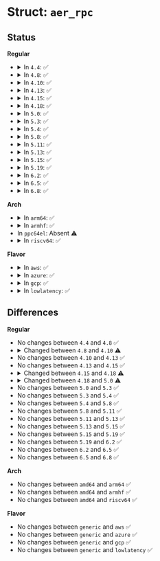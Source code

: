 # Struct: <code>aer_rpc</code>

## Status
<b>Regular</b>
<ul>
<li>
<details>
<summary>In <code>4.4</code>: ✅</summary>

```c
struct aer_rpc {
    struct pcie_device *rpd;
    struct work_struct dpc_handler;
    struct aer_err_source e_sources[100];
    short unsigned int prod_idx;
    short unsigned int cons_idx;
    int isr;
    spinlock_t e_lock;
    struct mutex rpc_mutex;
};
```
</details>
</li>
<li>
<details>
<summary>In <code>4.8</code>: ✅</summary>

```c
struct aer_rpc {
    struct pcie_device *rpd;
    struct work_struct dpc_handler;
    struct aer_err_source e_sources[100];
    short unsigned int prod_idx;
    short unsigned int cons_idx;
    int isr;
    spinlock_t e_lock;
    struct mutex rpc_mutex;
};
```
</details>
</li>
<li>
<details>
<summary>In <code>4.10</code>: ✅</summary>

```c
struct aer_rpc {
    struct pcie_device *rpd;
    struct work_struct dpc_handler;
    struct aer_err_source e_sources[100];
    struct aer_err_info e_info;
    short unsigned int prod_idx;
    short unsigned int cons_idx;
    int isr;
    spinlock_t e_lock;
    struct mutex rpc_mutex;
};
```
</details>
</li>
<li>
<details>
<summary>In <code>4.13</code>: ✅</summary>

```c
struct aer_rpc {
    struct pcie_device *rpd;
    struct work_struct dpc_handler;
    struct aer_err_source e_sources[100];
    struct aer_err_info e_info;
    short unsigned int prod_idx;
    short unsigned int cons_idx;
    int isr;
    spinlock_t e_lock;
    struct mutex rpc_mutex;
};
```
</details>
</li>
<li>
<details>
<summary>In <code>4.15</code>: ✅</summary>

```c
struct aer_rpc {
    struct pcie_device *rpd;
    struct work_struct dpc_handler;
    struct aer_err_source e_sources[100];
    struct aer_err_info e_info;
    short unsigned int prod_idx;
    short unsigned int cons_idx;
    int isr;
    spinlock_t e_lock;
    struct mutex rpc_mutex;
};
```
</details>
</li>
<li>
<details>
<summary>In <code>4.18</code>: ✅</summary>

```c
struct aer_rpc {
    struct pci_dev *rpd;
    struct work_struct dpc_handler;
    struct aer_err_source e_sources[100];
    struct aer_err_info e_info;
    short unsigned int prod_idx;
    short unsigned int cons_idx;
    int isr;
    spinlock_t e_lock;
    struct mutex rpc_mutex;
};
```
</details>
</li>
<li>
<details>
<summary>In <code>5.0</code>: ✅</summary>

```c
struct aer_rpc {
    struct pci_dev *rpd;
    struct (anon) aer_fifo;
};
```
</details>
</li>
<li>
<details>
<summary>In <code>5.3</code>: ✅</summary>

```c
struct aer_rpc {
    struct pci_dev *rpd;
    struct (anon) aer_fifo;
};
```
</details>
</li>
<li>
<details>
<summary>In <code>5.4</code>: ✅</summary>

```c
struct aer_rpc {
    struct pci_dev *rpd;
    struct (anon) aer_fifo;
};
```
</details>
</li>
<li>
<details>
<summary>In <code>5.8</code>: ✅</summary>

```c
struct aer_rpc {
    struct pci_dev *rpd;
    struct (anon) aer_fifo;
};
```
</details>
</li>
<li>
<details>
<summary>In <code>5.11</code>: ✅</summary>

```c
struct aer_rpc {
    struct pci_dev *rpd;
    struct (anon) aer_fifo;
};
```
</details>
</li>
<li>
<details>
<summary>In <code>5.13</code>: ✅</summary>

```c
struct aer_rpc {
    struct pci_dev *rpd;
    struct (anon) aer_fifo;
};
```
</details>
</li>
<li>
<details>
<summary>In <code>5.15</code>: ✅</summary>

```c
struct aer_rpc {
    struct pci_dev *rpd;
    struct (anon) aer_fifo;
};
```
</details>
</li>
<li>
<details>
<summary>In <code>5.19</code>: ✅</summary>

```c
struct aer_rpc {
    struct pci_dev *rpd;
    struct (anon) aer_fifo;
};
```
</details>
</li>
<li>
<details>
<summary>In <code>6.2</code>: ✅</summary>

```c
struct aer_rpc {
    struct pci_dev *rpd;
    struct (anon) aer_fifo;
};
```
</details>
</li>
<li>
<details>
<summary>In <code>6.5</code>: ✅</summary>

```c
struct aer_rpc {
    struct pci_dev *rpd;
    struct (anon) aer_fifo;
};
```
</details>
</li>
<li>
<details>
<summary>In <code>6.8</code>: ✅</summary>

```c
struct aer_rpc {
    struct pci_dev *rpd;
    struct (anon) aer_fifo;
};
```
</details>
</li>
</ul>
<b>Arch</b>
<ul>
<li>
<details>
<summary>In <code>arm64</code>: ✅</summary>

```c
struct aer_rpc {
    struct pci_dev *rpd;
    struct (anon) aer_fifo;
};
```
</details>
</li>
<li>
<details>
<summary>In <code>armhf</code>: ✅</summary>

```c
struct aer_rpc {
    struct pci_dev *rpd;
    struct (anon) aer_fifo;
};
```
</details>
</li>
<li>
In <code>ppc64el</code>: Absent ⚠️
</li>
<li>
<details>
<summary>In <code>riscv64</code>: ✅</summary>

```c
struct aer_rpc {
    struct pci_dev *rpd;
    struct (anon) aer_fifo;
};
```
</details>
</li>
</ul>
<b>Flavor</b>
<ul>
<li>
<details>
<summary>In <code>aws</code>: ✅</summary>

```c
struct aer_rpc {
    struct pci_dev *rpd;
    struct (anon) aer_fifo;
};
```
</details>
</li>
<li>
<details>
<summary>In <code>azure</code>: ✅</summary>

```c
struct aer_rpc {
    struct pci_dev *rpd;
    struct (anon) aer_fifo;
};
```
</details>
</li>
<li>
<details>
<summary>In <code>gcp</code>: ✅</summary>

```c
struct aer_rpc {
    struct pci_dev *rpd;
    struct (anon) aer_fifo;
};
```
</details>
</li>
<li>
<details>
<summary>In <code>lowlatency</code>: ✅</summary>

```c
struct aer_rpc {
    struct pci_dev *rpd;
    struct (anon) aer_fifo;
};
```
</details>
</li>
</ul>

## Differences
<b>Regular</b>
<ul>
<li>
No changes between <code>4.4</code> and <code>4.8</code> ✅
</li>
<li>
<details>
<summary>Changed between <code>4.8</code> and <code>4.10</code> ⚠️</summary>
<ul>
<li>
<b>Field added. </b>
<code>struct aer_err_info e_info</code>
</li>
</ul>
</details>
</li>
<li>
No changes between <code>4.10</code> and <code>4.13</code> ✅
</li>
<li>
No changes between <code>4.13</code> and <code>4.15</code> ✅
</li>
<li>
<details>
<summary>Changed between <code>4.15</code> and <code>4.18</code> ⚠️</summary>
<ul>
<li>
<b>Field type changed. </b>
<code>struct pcie_device *rpd</code> ➡️ <code>struct pci_dev *rpd</code>
</li>
</ul>
</details>
</li>
<li>
<details>
<summary>Changed between <code>4.18</code> and <code>5.0</code> ⚠️</summary>
<ul>
<li>
<b>Field added. </b>
<code>struct (anon) aer_fifo</code>
</li>
<li>
<b>Field removed. </b>
<code>struct work_struct dpc_handler</code>
</li>
<li>
<b>Field removed. </b>
<code>struct aer_err_source e_sources[100]</code>
</li>
<li>
<b>Field removed. </b>
<code>struct aer_err_info e_info</code>
</li>
<li>
<b>Field removed. </b>
<code>short unsigned int prod_idx</code>
</li>
<li>
<b>Field removed. </b>
<code>short unsigned int cons_idx</code>
</li>
<li>
<b>Field removed. </b>
<code>int isr</code>
</li>
<li>
<b>Field removed. </b>
<code>spinlock_t e_lock</code>
</li>
<li>
<b>Field removed. </b>
<code>struct mutex rpc_mutex</code>
</li>
</ul>
</details>
</li>
<li>
No changes between <code>5.0</code> and <code>5.3</code> ✅
</li>
<li>
No changes between <code>5.3</code> and <code>5.4</code> ✅
</li>
<li>
No changes between <code>5.4</code> and <code>5.8</code> ✅
</li>
<li>
No changes between <code>5.8</code> and <code>5.11</code> ✅
</li>
<li>
No changes between <code>5.11</code> and <code>5.13</code> ✅
</li>
<li>
No changes between <code>5.13</code> and <code>5.15</code> ✅
</li>
<li>
No changes between <code>5.15</code> and <code>5.19</code> ✅
</li>
<li>
No changes between <code>5.19</code> and <code>6.2</code> ✅
</li>
<li>
No changes between <code>6.2</code> and <code>6.5</code> ✅
</li>
<li>
No changes between <code>6.5</code> and <code>6.8</code> ✅
</li>
</ul>
<b>Arch</b>
<ul>
<li>
No changes between <code>amd64</code> and <code>arm64</code> ✅
</li>
<li>
No changes between <code>amd64</code> and <code>armhf</code> ✅
</li>
<li>
No changes between <code>amd64</code> and <code>riscv64</code> ✅
</li>
</ul>
<b>Flavor</b>
<ul>
<li>
No changes between <code>generic</code> and <code>aws</code> ✅
</li>
<li>
No changes between <code>generic</code> and <code>azure</code> ✅
</li>
<li>
No changes between <code>generic</code> and <code>gcp</code> ✅
</li>
<li>
No changes between <code>generic</code> and <code>lowlatency</code> ✅
</li>
</ul>
